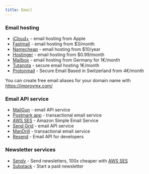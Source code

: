 ```yaml
---
title: Email
---
```


### Email hosting

* [iCloud+](https://www.apple.com/cz/icloud/) - email hosting from Apple
* [Fastmail](https://www.fastmail.com/) - email hosting from $3/month
* [Namecheap](https://www.namecheap.com/hosting/email/) - email hosting from $10/year
* [Hostinger](https://www.hostinger.com/email-hosting) - email hosting from $0.99/month
* [Mailbox](https://mailbox.org/en/services#e-mail-account) - email hosting from Germany for 1€/month
* [Tutanota](https://tutanota.com) - secure email hosting 1€/month
* [Protonmail](https://protonmail.com/) - Secure Email Based in Switzerland from 4€/month

You can create free email aliases for your domain name with https://improvmx.com/

### Email API service

- [MailGun](https://www.mailgun.com/) - email API service
- [Postmark app](https://postmarkapp.com/) - transactional email service
- [AWS SES](https://aws.amazon.com/ses/) - Amazon Simple Email Service
- [Send Grid](https://sendgrid.com/) - email API service
- [ManDrill](http://www.mandrill.com/) - transactional email service
- [Resend](https://resend.com/) - Email API for developers

### Newsletter services

- [Sendy](https://sendy.co/) - Send newsletters, 100x cheaper with [AWS SES](https://aws.amazon.com/ses/)
- [Substack](https://substack.com/) - Start a paid newsletter